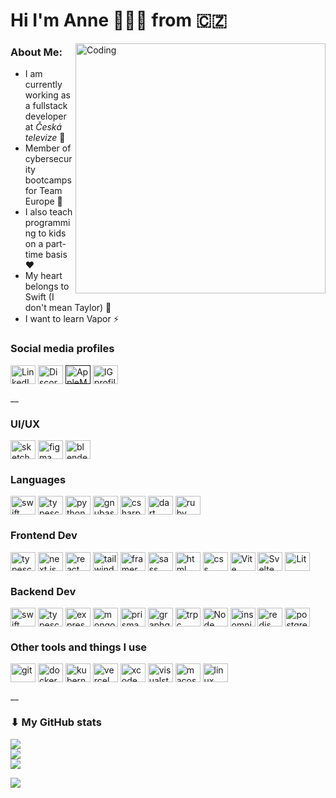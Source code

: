 # Hi I'm Anne 🙋🏻‍♀️ from 🇨🇿
<img align="right" alt="Coding" width="400" src="https://github.com/Aletheie/Aletheie/assets/65088142/acce1f94-a02a-4556-af50-fd304ab568bc">

### About Me:

- I am currently working as a fullstack developer at _Česká televize_ 💼
- Member of cybersecurity bootcamps for Team Europe 🔐
- I also teach programming to kids on a part-time basis ❤️
- My heart belongs to Swift (I don't mean Taylor) 🦉
- I want to learn Vapor ⚡

### Social media profiles

<p align="left">
<a href="https://linkedin.com/in/annajungmannova"><img align="center" src="https://cdn.jsdelivr.net/npm/simple-icons@3.0.1/icons/linkedin.svg" alt="LinkedIn profile" height="30" width="40" /></a>
<a href="https://discordapp.com/users/aletheie_"><img align="center" src="https://cdn.jsdelivr.net/npm/simple-icons@3.0.1/icons/discord.svg" alt="Discord profile" height="30" width="40" /></a>
<a href=""><img align="center" src="https://cdn.jsdelivr.net/npm/simple-icons@3.0.1/icons/applemusic.svg" alt="AppleMusic profile" height="30" width="40" /></a>
<a href="https://www.instagram.com/jungmannovaa/"><img align="center" src="https://cdn.jsdelivr.net/npm/simple-icons@3.0.1/icons/instagram.svg" alt="IG profile" height="30" width="40" /></a>
</p>

__

### UI/UX

<p align="left">
<img align="center" src="https://cdn.jsdelivr.net/npm/simple-icons@3.0.1/icons/sketch.svg" alt="sketch" height="30" width="40" />
<img align="center" src="https://cdn.jsdelivr.net/npm/simple-icons@3.0.1/icons/figma.svg" alt="figma" height="30" width="40" />
<img align="center" src="https://cdn.jsdelivr.net/npm/simple-icons@3.0.1/icons/blender.svg" alt="blender" height="30" width="40" />
</p>

### Languages

<p align="left">
<img align="center" src="https://cdn.jsdelivr.net/npm/simple-icons@3.0.1/icons/swift.svg" alt="swift" height="30" width="40" />
<img align="center" src="https://cdn.jsdelivr.net/npm/simple-icons@3.0.1/icons/typescript.svg" alt="typescript" height="30" width="40" />
<img align="center" src="https://cdn.jsdelivr.net/npm/simple-icons@3.0.1/icons/python.svg" alt="python" height="30" width="40" />
<img align="center" src="https://cdn.jsdelivr.net/npm/simple-icons@3.0.1/icons/gnubash.svg" alt="gnubash" height="30" width="40" />
<img align="center" src="https://cdn.jsdelivr.net/npm/simple-icons@3.0.1/icons/csharp.svg" alt="csharp" height="30" width="40" />
<img align="center" src="https://cdn.jsdelivr.net/npm/simple-icons@3.0.1/icons/dart.svg" alt="dart" height="30" width="40" />
<img align="center" src="https://cdn.jsdelivr.net/npm/simple-icons@3.0.1/icons/ruby.svg" alt="ruby" height="30" width="40" />
</p>

### Frontend Dev

<p align="left">
<img align="center" src="https://cdn.jsdelivr.net/npm/simple-icons@3.0.1/icons/typescript.svg" alt="typescript" height="30" width="40" />
<img align="center" src="https://res.cloudinary.com/dgj3s3q6m/image/upload/v1714032434/nextdotjs_gfveu1.svg" alt="next.js" height="30" width="40" />
<img align="center" src="https://cdn.jsdelivr.net/npm/simple-icons@3.0.1/icons/react.svg" alt="react" height="30" width="40" />
<img align="center" src="https://cdn.jsdelivr.net/npm/simple-icons@3.0.1/icons/tailwindcss.svg" alt="tailwind" height="30" width="40" />
<img align="center" src="https://cdn.jsdelivr.net/npm/simple-icons@3.0.1/icons/framer.svg" alt="framer" height="30" width="40" />
<img align="center" src="https://cdn.jsdelivr.net/npm/simple-icons@3.0.1/icons/sass.svg" alt="sass" height="30" width="40" />
<img align="center" src="https://cdn.jsdelivr.net/npm/simple-icons@3.0.1/icons/html5.svg" alt="html" height="30" width="40" />
<img align="center" src="https://cdn.jsdelivr.net/npm/simple-icons@3.0.1/icons/css3.svg" alt="css" height="30" width="40" />
<img align="center" src="https://res.cloudinary.com/dgj3s3q6m/image/upload/v1714032795/vite_oqnhut.svg" alt="Vite" height="30" width="40" />
<img align="center" src="https://cdn.jsdelivr.net/npm/simple-icons@3.0.1/icons/svelte.svg" alt="Svelte" height="30" width="40" />
<img align="center" src="https://res.cloudinary.com/dgj3s3q6m/image/upload/v1714032949/lit_nardzu.svg" alt="Lit" height="30" width="40" />
</p>

### Backend Dev

<p align="left">
<img align="center" src="https://cdn.jsdelivr.net/npm/simple-icons@3.0.1/icons/swift.svg" alt="swift" height="30" width="40" />
<img align="center" src="https://cdn.jsdelivr.net/npm/simple-icons@3.0.1/icons/typescript.svg" alt="typescript" height="30" width="40" />
<img align="center" src="https://res.cloudinary.com/dgj3s3q6m/image/upload/v1714033475/express_ku7y43.svg" alt="express" height="30" width="40" />
<img align="center" src="https://cdn.jsdelivr.net/npm/simple-icons@3.0.1/icons/mongodb.svg" alt="mongodb" height="30" width="40" />
<img align="center" src="https://res.cloudinary.com/dgj3s3q6m/image/upload/v1714033584/prisma_v1vgcu.svg" alt="prisma" height="30" width="40" />
<img align="center" src="https://cdn.jsdelivr.net/npm/simple-icons@3.0.1/icons/graphql.svg" alt="graphql" height="30" width="40" />
<img align="center" src="https://res.cloudinary.com/dgj3s3q6m/image/upload/v1714033676/trpc_yyarmz.svg" alt="trpc" height="30" width="40" />
<img align="center" src="https://cdn.jsdelivr.net/npm/simple-icons@3.0.1/icons/node-dot-js.svg" alt="Node" height="30" width="40" />
<img align="center" src="https://cdn.jsdelivr.net/npm/simple-icons@3.0.1/icons/insomnia.svg" alt="insomnia" height="30" width="40" />
<img align="center" src="https://cdn.jsdelivr.net/npm/simple-icons@3.0.1/icons/redis.svg" alt="redis" height="30" width="40" />
<img align="center" src="https://cdn.jsdelivr.net/npm/simple-icons@3.0.1/icons/postgresql.svg" alt="postgresql" height="30" width="40" />
</p>

### Other tools and things I use

<p align="left">
<img align="center" src="https://cdn.jsdelivr.net/npm/simple-icons@3.0.1/icons/git.svg" alt="git" height="30" width="40" />
<img align="center" src="https://cdn.jsdelivr.net/npm/simple-icons@3.0.1/icons/docker.svg" alt="docker" height="30" width="40" />
<img align="center" src="https://cdn.jsdelivr.net/npm/simple-icons@3.0.1/icons/kubernetes.svg" alt="kubernetes" height="30" width="40" />
<img align="center" src="https://cdn.jsdelivr.net/npm/simple-icons@3.0.1/icons/vercel.svg" alt="vercel" height="30" width="40" />
<img align="center" src="https://cdn.jsdelivr.net/npm/simple-icons@3.0.1/icons/xcode.svg" alt="xcode" height="30" width="40" />
<img align="center" src="https://cdn.jsdelivr.net/npm/simple-icons@3.0.1/icons/visualstudiocode.svg" alt="visualstudiocode" height="30" width="40" />
<img align="center" src="https://res.cloudinary.com/dgj3s3q6m/image/upload/v1714034315/macos_duumls.svg" alt="macos" height="30" width="40" />
<img align="center" src="https://cdn.jsdelivr.net/npm/simple-icons@3.0.1/icons/linux.svg" alt="linux" height="30" width="40" />
</p>

__

### ⬇ My GitHub stats

![](https://github-readme-stats.vercel.app/api?username=Aletheie&theme=default&hide_border=false&include_all_commits=false&count_private=true)<br/>
![](https://github-readme-streak-stats.herokuapp.com/?user=Aletheie&theme=default&hide_border=false)<br/>
![](https://github-readme-stats.vercel.app/api/top-langs/?username=Aletheie&theme=default&hide_border=false&include_all_commits=false&count_private=true&layout=compact)

[![](https://visitcount.itsvg.in/api?id=Aletheie&icon=7&color=1)](https://visitcount.itsvg.in)
